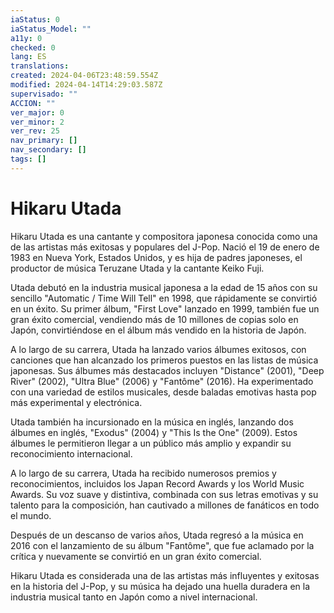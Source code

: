 ```yaml
---
iaStatus: 0
iaStatus_Model: ""
a11y: 0
checked: 0
lang: ES
translations: 
created: 2024-04-06T23:48:59.554Z
modified: 2024-04-14T14:29:03.587Z
supervisado: ""
ACCION: ""
ver_major: 0
ver_minor: 2
ver_rev: 25
nav_primary: []
nav_secondary: []
tags: []
---
```

# Hikaru Utada

Hikaru Utada es una cantante y compositora japonesa conocida como una de las artistas más exitosas y populares del J-Pop. Nació el 19 de enero de 1983 en Nueva York, Estados Unidos, y es hija de padres japoneses, el productor de música Teruzane Utada y la cantante Keiko Fuji.

Utada debutó en la industria musical japonesa a la edad de 15 años con su sencillo "Automatic / Time Will Tell" en 1998, que rápidamente se convirtió en un éxito. Su primer álbum, "First Love" lanzado en 1999, también fue un gran éxito comercial, vendiendo más de 10 millones de copias solo en Japón, convirtiéndose en el álbum más vendido en la historia de Japón.

A lo largo de su carrera, Utada ha lanzado varios álbumes exitosos, con canciones que han alcanzado los primeros puestos en las listas de música japonesas. Sus álbumes más destacados incluyen "Distance" (2001), "Deep River" (2002), "Ultra Blue" (2006) y "Fantôme" (2016). Ha experimentado con una variedad de estilos musicales, desde baladas emotivas hasta pop más experimental y electrónica.

Utada también ha incursionado en la música en inglés, lanzando dos álbumes en inglés, "Exodus" (2004) y "This Is the One" (2009). Estos álbumes le permitieron llegar a un público más amplio y expandir su reconocimiento internacional.

A lo largo de su carrera, Utada ha recibido numerosos premios y reconocimientos, incluidos los Japan Record Awards y los World Music Awards. Su voz suave y distintiva, combinada con sus letras emotivas y su talento para la composición, han cautivado a millones de fanáticos en todo el mundo.

Después de un descanso de varios años, Utada regresó a la música en 2016 con el lanzamiento de su álbum "Fantôme", que fue aclamado por la crítica y nuevamente se convirtió en un gran éxito comercial.

Hikaru Utada es considerada una de las artistas más influyentes y exitosas en la historia del J-Pop, y su música ha dejado una huella duradera en la industria musical tanto en Japón como a nivel internacional.